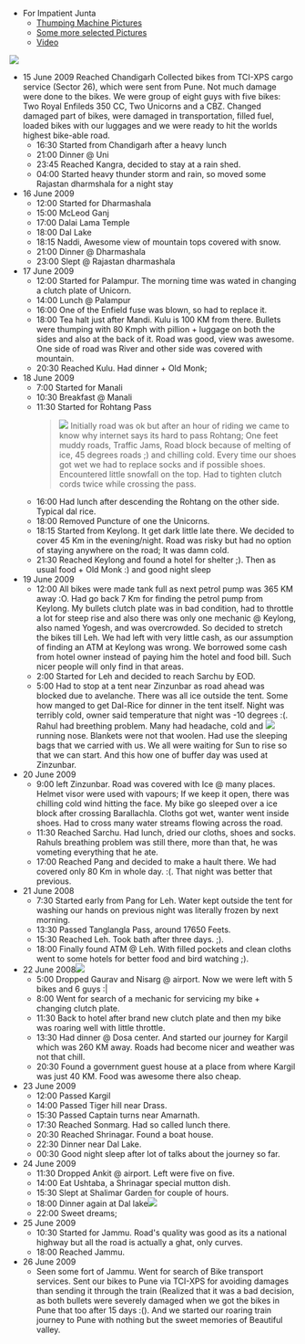 *   For Impatient Junta
    *   [Thumping Machine Pictures](http://picasaweb.google.com/yogesh.powar/ThumpingMachine#)
    *   [Some more selected Pictures](http://picasaweb.google.com/yogesh.powar/JKAndHimachal#)
    *   [Video](http://www.youtube.com/watch?v=Qfu_37_mo7w)

[![](http://1.bp.blogspot.com/_hiiwYtuYGgs/SucIOOAHkRI/AAAAAAAAAsw/GrRbyuk7bL4/s200/img_1442.jpg)](http://1.bp.blogspot.com/_hiiwYtuYGgs/SucIOOAHkRI/AAAAAAAAAsw/GrRbyuk7bL4/s1600-h/img_1442.jpg)


*   15 June 2009
    Reached Chandigarh Collected bikes from TCI-XPS cargo service (Sector 26),
    which were sent from Pune. Not much damage were done to the bikes. We were
    group of eight guys with five bikes: Two Royal Enfileds 350 CC, Two Unicorns
    and a CBZ. Changed damaged part of bikes, were damaged in transportation,
    filled fuel, loaded bikes with our luggages and we were ready to hit the
    worlds highest bike-able road.
    *   16:30 Started from Chandigarh after a heavy lunch
    *   21:00 Dinner @ Uni
    *   23:45 Reached Kangra, decided to stay at a rain shed.
    *   04:00 Started heavy thunder storm and rain, so moved some Rajastan
        dharmshala for a night stay
*   16 June 2009
    *   12:00 Started for Dharmashala
    *   15:00 McLeod Ganj
    *   17:00 Dalai Lama Temple
    *   18:00 Dal Lake
    *   18:15 Naddi, Awesome view of mountain tops covered with snow.
    *   21:00 Dinner @ Dharmashala
    *   23:00 Slept @ Rajastan dharmashala
*   17 June 2009
    *   12:00 Started for Palampur. The morning time was wated in changing a
        clutch plate of Unicorn.
    *   14:00 Lunch @ Palampur
    *   16:00 One of the Enfield fuse was blown, so had to replace it.
    *   18:00 Tea halt just after Mandi. Kulu is 100 KM from there. Bullets were
        thumping with 80 Kmph with pillion + luggage on both the sides and also
        at the back of it. Road was good, view was awesome. One side of road was
        River and other side was covered with mountain.
    *   20:30 Reached Kulu. Had dinner + Old Monk;
*   18 June 2009
    *   7:00 Started for Manali
    *   10:30 Breakfast @ Manali
    *   11:30 Started for Rohtang Pass[](http://3.bp.blogspot.com/_hiiwYtuYGgs/SucIMa5khvI/AAAAAAAAAsQ/dv9pV-h8UN4/s1600-h/img_1561.jpg)
        > [![](http://3.bp.blogspot.com/_hiiwYtuYGgs/SucIMa5khvI/AAAAAAAAAsQ/dv9pV-h8UN4/s200/img_1561.jpg)](http://3.bp.blogspot.com/_hiiwYtuYGgs/SucIMa5khvI/AAAAAAAAAsQ/dv9pV-h8UN4/s1600-h/img_1561.jpg)
        Initially road was ok but after an hour of riding we came to know why
        internet says its hard to pass Rohtang; One feet muddy roads, Traffic
        Jams, Road block because of melting of ice, 45 degrees roads ;) and
        chilling cold. Every time our shoes got wet we had to replace socks and
        if possible shoes. Encountered little snowfall on the top. Had to
        tighten clutch cords twice while crossing the pass.
    *   16:00 Had lunch after descending the Rohtang on the other side. Typical dal rice.
    *   18:00 Removed Puncture of one the Unicorns.
    *   18:15 Started from Keylong. It get dark little late there. We decided to
        cover 45 Km in the evening/night. Road was risky but had no option of
        staying anywhere on the road; It was damn cold.
    *   21:30 Reached Keylong and found a hotel for shelter ;). Then as usual
        food + Old Monk :) and good night sleep
*   19 June 2009
    *   12:00 All bikes were made tank full as next petrol pump was 365 KM away
        :O. Had go back 7 Km for finding the petrol pump from Keylong. My
        bullets clutch plate was in bad condition, had to throttle a lot for
        steep rise and also there was only one mechanic @ Keylong, also named
        Yogesh, and was overcrowded. So decided to stretch the bikes till Leh.
        We had left with very little cash, as our assumption of finding an ATM
        at Keylong was wrong. We borrowed some cash from hotel owner instead of
        paying him the hotel and food bill. Such nicer people will only find in
        that areas.
    *   2:00 Started for Leh and decided to reach Sarchu by EOD.
    *   5:00 Had to stop at a tent near Zinzunbar as road ahead was blocked due
        to avelanche. There was all ice outside the tent. Some how manged to get
        Dal-Rice for dinner in the tent itself. Night was terribly cold, owner
        said temperature that night was -10 degrees :(. Rahul had breething
        problem. Many had headache, cold and
        [![](http://1.bp.blogspot.com/_hiiwYtuYGgs/SucIM3IMDiI/AAAAAAAAAsY/xBbyUxSqjU4/s200/img_1737.jpg)](http://1.bp.blogspot.com/_hiiwYtuYGgs/SucIM3IMDiI/AAAAAAAAAsY/xBbyUxSqjU4/s1600-h/img_1737.jpg)running
        nose. Blankets were not that woolen. Had use the sleeping bags that we
        carried with us. We all were waiting for Sun to rise so that we can
        start. And this how one of buffer day was used at Zinzunbar.
*   20 June 2009
    *   9:00 left Zinzunbar. Road was covered with Ice @ many places. Helmet
        visor were used with vapours; If we keep it open, there was chilling
        cold wind hitting the face. My bike go sleeped over a ice block after
        crossing Barallachla. Cloths got wet, wanter went inside shoes. Had to
        cross many water streams flowing across the road.
    *   11:30 Reached Sarchu. Had lunch, dried our cloths, shoes and socks.
        Rahuls breathing problem was still there, more than that, he was
        vometing everything that he ate.
    *   17:00 Reached Pang and decided to make a hault there. We had covered
        only 80 Km in whole day. :(. That night was better that previous.
*   21 June 2008
    *   7:30 Started early from Pang for Leh. Water kept outside the tent for
        washing our hands on previous night was literally frozen by next
        morning.
    *   13:30 Passed Tanglangla Pass, around 17650 Feets.
    *   15:30 Reached Leh. Took bath after three days. ;).
    *   18:00 Finally found ATM @ Leh. With filled pockets and clean cloths went
        to some hotels for better food and bird watching ;).
*   22 June 2008[![](http://1.bp.blogspot.com/_hiiwYtuYGgs/SucINS1uXkI/AAAAAAAAAsg/GZPDhZbizm4/s200/img_1808.jpg)](http://1.bp.blogspot.com/_hiiwYtuYGgs/SucINS1uXkI/AAAAAAAAAsg/GZPDhZbizm4/s1600-h/img_1808.jpg)
    *   5:00 Dropped Gaurav and Nisarg @ airport. Now we were left with 5 bikes
        and 6 guys :|
    *   8:00 Went for search of a mechanic for servicing my bike + changing
        clutch plate.
    *   11:30 Back to hotel after brand new clutch plate and then my bike was
        roaring well with little throttle.
    *   13:30 Had dinner @ Dosa center. And started our journey for Kargil which
        was 260 KM away. Roads had become nicer and weather was not that chill.
    *   20:30 Found a government guest house at a place from where Kargil was
        just 40 KM. Food was awesome there also cheap.
*   23 June 2009
    *   12:00 Passed Kargil
    *   14:00 Passed Tiger hill near Drass.
    *   15:30 Passed Captain turns near Amarnath.
    *   17:30 Reached Sonmarg. Had so called lunch there.
    *   20:30 Reached Shrinagar. Found a boat house.
    *   22:30 Dinner near Dal Lake.
    *   00:30 Good night sleep after lot of talks about the journey so far.
*   24 June 2009
    *   11:30 Dropped Ankit @ airport. Left were five on five.
    *   14:00 Eat Ushtaba, a Shrinagar special mutton dish.
    *   15:30 Slept at Shalimar Garden for couple of hours.
    *   18:00 Dinner again at Dal lake[![](http://3.bp.blogspot.com/_hiiwYtuYGgs/SucIN_RSStI/AAAAAAAAAso/OfV8ihg18xk/s200/img_1831.jpg)](http://3.bp.blogspot.com/_hiiwYtuYGgs/SucIN_RSStI/AAAAAAAAAso/OfV8ihg18xk/s1600-h/img_1831.jpg)
    *   22:00 Sweet dreams;
*   25 June 2009
    *   10:30 Started for Jammu. Road's quality was good as its a national
        highway but all the road is actually a ghat, only curves.
    *   18:00 Reached Jammu.
*   26 June 2009
    *   Seen some fort of Jammu. Went for search of Bike transport services.
        Sent our bikes to Pune via TCI-XPS for avoiding damages than sending it
        through the train (Realized that it was a bad decision, as both bullets
        were severely damaged when we got the bikes in Pune that too after 15
        days :(). And we started our roaring train journey to Pune with nothing
        but the sweet memories of Beautiful valley.
